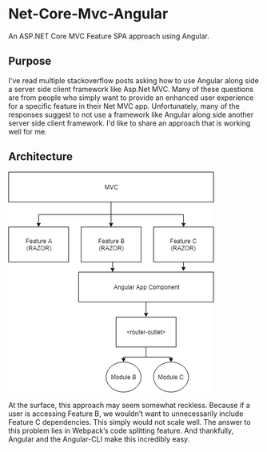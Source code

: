 # Net-Core-Mvc-Angular
An ASP.NET Core MVC Feature SPA approach using Angular.

## Purpose
I've read multiple stackoverflow posts asking how to use Angular along side a server side client framework like Asp.Net MVC. Many of these questions are from people who simply want to provide an enhanced user experience for a specific feature in their Net MVC app. Unfortunately, many of the responses suggest to not use a framework like Angular along side another server side client framework. I'd like to share an approach that is working well for me.

## Architecture
![Single App Component](https://github.com/mikelunn/net-core-mvc-angular/blob/master/AngularMvc.png)

At the surface, this approach may seem somewhat reckless. Because if a user is accessing Feature B, we wouldn’t want to unnecessarily include Feature C dependencies. This simply would not scale well. The answer to this problem lies in Webpack’s code splitting feature. And thankfully, Angular and the Angular-CLI make this incredibly easy.


